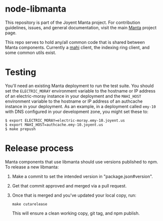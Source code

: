 <!--
    This Source Code Form is subject to the terms of the Mozilla Public
    License, v. 2.0. If a copy of the MPL was not distributed with this
    file, You can obtain one at http://mozilla.org/MPL/2.0/.
-->

<!--
    Copyright 2019 Joyent, Inc.
-->

# node-libmanta

This repository is part of the Joyent Manta project.  For contribution
guidelines, issues, and general documentation, visit the main
[Manta](http://github.com/joyent/manta) project page.

This repo serves to hold any/all common code that is shared between Manta
components.  Currently a [mahi](https://mo.joyent.com/docs/mahi) client,
the indexing ring client, and some common utils exist.

# Testing

You'll need an existing Manta deployment to run the test suite.  You should
set the `ELECTRIC_MORAY` environment variable to the hostname or IP address of
an electric-moray instance in your deployment and the `MAHI_HOST` environment
variable to the hostname or IP address of an authcache instance in your
deployment.  As an example, in a deployment called `emy-10` with DNS configured
in your development zone, you might set these to:

```
$ export ELECTRIC_MORAY=electric-moray.emy-10.joyent.us
$ export MAHI_HOST=authcache.emy-10.joyent.us
$ make prepush
```

# Release process

Manta components that use libmanta should use versions published to npm.
To release a new libmanta:

1. Make a commit to set the intended version in "package.json#version".

2. Get that commit approved and merged via a pull request.

3. Once that is merged and you've updated your local copy, run:

    ```
    make cutarelease
    ```

   This will ensure a clean working copy, git tag, and npm publish.
